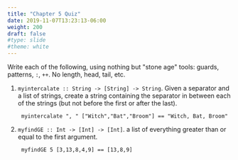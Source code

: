 ```yaml
---
title: "Chapter 5 Quiz"
date: 2019-11-07T13:23:13-06:00
weight: 200
draft: false
#type: slide
#theme: white
---
```


Write each of the following, using nothing but "stone age" tools:
guards, patterns, `:`, `++`. No length, head, tail, etc.

1. `myintercalate :: String -> [String] -> String`. Given a separator
   and a list of strings, create a string containing the separator in
   between each of the strings (but not before the first or after the last).
   
        myintercalate ", " ["Witch","Bat","Broom"] == "Witch, Bat, Broom"
        
2. `myfindGE :: Int -> [Int] -> [Int]`.  a list of
   everything greater than or equal to the first argument.
   
        myfindGE 5 [3,13,8,4,9] == [13,8,9]



